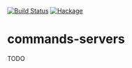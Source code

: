 [![Build Status](https://secure.travis-ci.org/sboosali/commands-servers.svg)](http://travis-ci.org/sboosali/commands-servers)
[![Hackage](https://img.shields.io/hackage/v/commands-servers.svg)](https://hackage.haskell.org/package/commands-servers)

# commands-servers

TODO